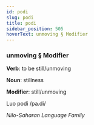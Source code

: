 ```yaml
---
id: podi
slug: podi
title: podi
sidebar_position: 505
hoverText: unmoving § Modifier
---
```


### unmoving § Modifier

**Verb**: to be still/unmoving

**Noun**: stillness

**Modifier**: still/unmoving

Luo podi /pa.di/

*Nilo-Saharan Language Family*